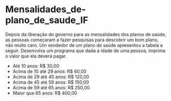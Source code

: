 # Mensalidades_de-plano_de_saude_IF
 Depois da liberação do governo para as mensalidades dos planos de saúde, as pessoas começaram a fazer pesquisas para descobrir um bom plano, não muito caro. Um vendedor de um plano de saúde apresentou a tabela a seguir. Desenvolva um programa que dada a idade de uma pessoa, imprima o valor que ela deverá pagar. 

- Até 10 anos: R$ 30,00 
- Acima de 10 até 29 anos: R$ 60,00 
- Acima de 29 até 45 anos: R$ 120,00 
- Acima de 45 até 59 anos: R$ 150,00 
- Acima de 59 até 65 anos: R$ 250,00 
- Maior que 65 anos: R$ 400,00
